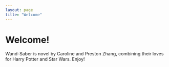 ```yaml
---
layout: page
title: "Welcome"
---
```


# Welcome!
Wand-Saber is novel by Caroline and Preston Zhang, combining their loves for Harry Potter and Star Wars. Enjoy!

